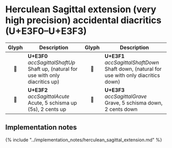 Herculean Sagittal extension (very high precision) accidental diacritics (U+E3F0–U+E3F3)
========================================================================================

| **Glyph** | **Description** | **Glyph** | **Description**
| :-------: | --------------- | :-------: | ---------------
|<span class="bravura_large">&#xe3f0;</span> | **U+E3F0**<br/>*accSagittalShaftUp*<br/>Shaft up, (natural for use with only diacritics up) | <span class="bravura_large">&#xe3f1;</span> | **U+E3F1**<br/>*accSagittalShaftDown*<br/>Shaft down, (natural for use with only diacritics down)
|<span class="bravura_large">&#xe3f2;</span> | **U+E3F2**<br/>*accSagittalAcute*<br/>Acute, 5 schisma up (5s), 2 cents up | <span class="bravura_large">&#xe3f3;</span> | **U+E3F3**<br/>*accSagittalGrave*<br/>Grave, 5 schisma down, 2 cents down

Implementation notes
---------------------

{% include "../implementation_notes/herculean_sagittal_extension.md" %}
